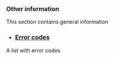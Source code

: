 ### Other information

This section contains general information



* ### [Error codes](/signature/error-codes.md)

A list with error codes






